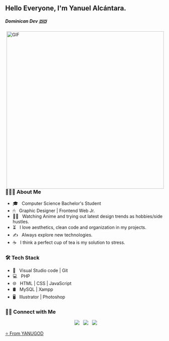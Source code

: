 
<h2>Hello Everyone, I'm Yanuel Alcántara.</h2>
<h5>Dominican Dev 🇩🇴</h5>
<img align="right" alt="GIF" src="https://ugc.kn3.net/i/origin/https://cdn-images-1.medium.com/max/1600/1*IRFhWNqusUWbTsB1hQXhrQ.gif" width="500"/>

<h3> 👨🏻‍💻 About Me </h3>

- 🎓 &nbsp; Computer Science Bachelor's Student
- 🖱 &nbsp; Graphic Designer | Frontend Web Jr.
- 🐱‍🏍 &nbsp; Watching Anime and trying out latest design trends as hobbies/side hustles.
- ⏳ &nbsp; I love aesthetics, clean code and organization in my projects.
- ✍️ &nbsp; Always explore new technologies.
- ☕ &nbsp; I think a perfect cup of tea is my solution to stress.

<h3>🛠 Tech Stack</h3>

- 🔧 &nbsp; Visual Studio code | Git
- 💻 &nbsp; PHP  
- 🌐 &nbsp; HTML | CSS | JavaScript  
- 🛢 &nbsp;  MySQL | Xampp
- 🖥 &nbsp;  Illustrator | Photoshop 


<h3> 🤝🏻 Connect with Me </h3>

<p align="center">
&nbsp; <a href="https://www.instagram.com/yanugod/" target="_blank" rel="noopener noreferrer"><img src="https://img.icons8.com/ios/50/ffffff/instagram-new--v1.png"/></a>  
&nbsp; <a href="https://www.linkedin.com/in/llerlin-yanuel-alc%C3%A1ntara-zapata-824b401bb/" target="_blank" rel="noopener noreferrer"><img src="https://img.icons8.com/ios-filled/50/ffffff/linkedin.png"/></a>
&nbsp; <a href="mailto:llerlinalcantara@gmail.com" target="_blank" rel="noopener noreferrer"><img src="https://img.icons8.com/glyph-neue/50/ffffff/gmail-new.png"/>
</p>

⭐️ From [YANUGOD](https://github.com/Yanugod)
